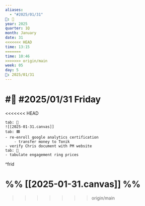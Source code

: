 ```yaml
---
aliases:
  - "#2025/01/31"
📁: 📅
year: 2025
quarter: 1Q
month: January
date: 31
<<<<<<< HEAD
time: 13:15
=======
time: 10:46
>>>>>>> origin/main
week: 05
day: 5
📅: 2025/01/31
---
```

# #📅 #2025/01/31 Friday
<<<<<<< HEAD

```tabs
tab: 🧠
![[2025-01-31.canvas]]
tab: 🟦
- re-enroll google analytics certification
	- transfer money to Tonik
- verify Chris document with PM website
tab: 💍
- tabulate engagement ring prices
```

^frid

%%
[[2025-01-31.canvas]]
%%
=======
>>>>>>> origin/main
